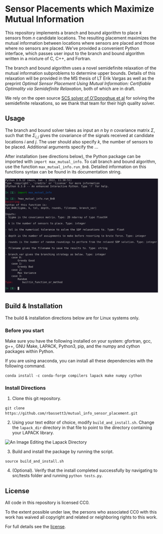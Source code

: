 # Sensor Placements which Maximize Mutual Information

This repository implements a branch and bound algorithm to place $k$ sensors from $n$ candidate locations. The resulting placement maximizes the mutual information between locations where sensors are placed and those where no sensors are placed. We've provided a convenient Python interface, which passes user input to the branch and bound algorithm written in a mixture of C, C++, and Fortran. 

The branch and bound algorithm uses a novel semidefinite relaxation of the mutual information subproblems to determine upper bounds. Details of this relaxation will be provided in the MS thesis of LT Erik Vargas as well as the preprint *Optimal Sensor Placement Using Mutual Information: Certifiable Optimality via Semidefinite Relaxation*, both of which are in draft. 

We rely on the open source [SCS solver of O'Donoghue et al](https://github.com/cvxgrp/scs) for solving the semidefinite relaxations, so we thank that team for their high quality solver.

## Usage

The branch and bound solver takes as input an $n$ by $n$ covariance matrix $\Sigma$, such that the $\Sigma_{i,j}$ gives the covariance of the signals received at candidate locations $i$ and $j$. The user should also specify $k$, the number of sensors to be placed. Additional arguments specify the ...

After installation (see directions below), the Python package can be imported with `import max_mutual_info`. To call branch and bound algorithm, use the function `max_mutual_info.run_BnB`. Detailed information on this functions syntax can be found in its documentation string.

![An Image Pulling Up the Docstring](readme_figs/docstring.png)

## Build & Installation

The build & installation directions below are for Linux systems only.

### Before you start

Make sure you have the following installed on your system: gfortran, gcc, g++, GNU Make, LAPACK, Python3, pip, and the numpy and cython packages within Python.

If you are using anaconda, you can install all these dependencies with the following command.

```conda install -c conda-forge compilers lapack make numpy cython```

### Install Directions

1. Clone this git repository.

```git clone https://github.com/rbassett3/mutual_info_sensor_placement.git```

2. Using your text editor of choice, modify `build_and_install.sh`. Change the `lapack_dir` directory in that file to point to the directory containing your LAPACK library.

![An Image Editing the Lapack Directory](readme_figs/lapack_dir.png)

3. Build and install the package by running the script.

```source build_and_install.sh```

4. (Optional). Verify that the install completed successfully by navigating to src/tests folder and running `python tests.py`.

## License

All code in this repository is licensed CC0.

To the extent possible under law, the persons who associated CC0 with this work has waived all copyright and related or neighboring rights to this work. 

For full details see the [license](LICENSE).

